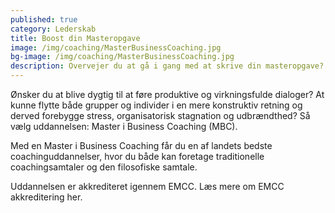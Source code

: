 ```yaml
---
published: true
category: Lederskab
title: Boost din Masteropgave
image: /img/coaching/MasterBusinessCoaching.jpg
bg-image: /img/coaching/MasterBusinessCoaching.jpg
description: Overvejer du at gå i gang med at skrive din masteropgave? – eller sidder du fast en skrivekløft og trænger til inspiration fra andre studerende og vejledere? Så deltag i vores kursus ‘Boost din masteropgave’!
---
```


Ønsker du at blive dygtig til at føre produktive og virkningsfulde dialoger? At kunne flytte både grupper og individer i en mere konstruktiv retning og derved forebygge stress, organisatorisk stagnation og udbrændthed? Så vælg uddannelsen: Master i Business Coaching (MBC).

Med en Master i Business Coaching får du en af landets bedste coachinguddannelser, hvor du både kan foretage traditionelle coachingsamtaler og den filosofiske samtale.

Uddannelsen er akkrediteret igennem EMCC. Læs mere om EMCC akkreditering her.